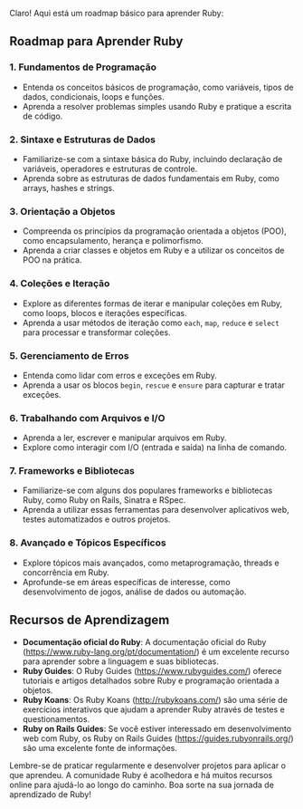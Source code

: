 Claro! Aqui está um roadmap básico para aprender Ruby:

## Roadmap para Aprender Ruby

### 1. Fundamentos de Programação

- Entenda os conceitos básicos de programação, como variáveis, tipos de dados, condicionais, loops e funções.
- Aprenda a resolver problemas simples usando Ruby e pratique a escrita de código.

### 2. Sintaxe e Estruturas de Dados

- Familiarize-se com a sintaxe básica do Ruby, incluindo declaração de variáveis, operadores e estruturas de controle.
- Aprenda sobre as estruturas de dados fundamentais em Ruby, como arrays, hashes e strings.

### 3. Orientação a Objetos

- Compreenda os princípios da programação orientada a objetos (POO), como encapsulamento, herança e polimorfismo.
- Aprenda a criar classes e objetos em Ruby e a utilizar os conceitos de POO na prática.

### 4. Coleções e Iteração

- Explore as diferentes formas de iterar e manipular coleções em Ruby, como loops, blocos e iterações específicas.
- Aprenda a usar métodos de iteração como `each`, `map`, `reduce` e `select` para processar e transformar coleções.

### 5. Gerenciamento de Erros

- Entenda como lidar com erros e exceções em Ruby.
- Aprenda a usar os blocos `begin`, `rescue` e `ensure` para capturar e tratar exceções.

### 6. Trabalhando com Arquivos e I/O

- Aprenda a ler, escrever e manipular arquivos em Ruby.
- Explore como interagir com I/O (entrada e saída) na linha de comando.

### 7. Frameworks e Bibliotecas

- Familiarize-se com alguns dos populares frameworks e bibliotecas Ruby, como Ruby on Rails, Sinatra e RSpec.
- Aprenda a utilizar essas ferramentas para desenvolver aplicativos web, testes automatizados e outros projetos.

### 8. Avançado e Tópicos Específicos

- Explore tópicos mais avançados, como metaprogramação, threads e concorrência em Ruby.
- Aprofunde-se em áreas específicas de interesse, como desenvolvimento de jogos, análise de dados ou automação.

## Recursos de Aprendizagem

- **Documentação oficial do Ruby**: A documentação oficial do Ruby (https://www.ruby-lang.org/pt/documentation/) é um excelente recurso para aprender sobre a linguagem e suas bibliotecas.
- **Ruby Guides**: O Ruby Guides (https://www.rubyguides.com/) oferece tutoriais e artigos detalhados sobre Ruby e programação orientada a objetos.
- **Ruby Koans**: Os Ruby Koans (http://rubykoans.com/) são uma série de exercícios interativos que ajudam a aprender Ruby através de testes e questionamentos.
- **Ruby on Rails Guides**: Se você estiver interessado em desenvolvimento web com Ruby, os Ruby on Rails Guides (https://guides.rubyonrails.org/) são uma excelente fonte de informações.

Lembre-se de praticar regularmente e desenvolver projetos para aplicar o que aprendeu. A comunidade Ruby é acolhedora e há muitos recursos online para ajudá-lo ao longo do caminho. Boa sorte na sua jornada de aprendizado de Ruby!